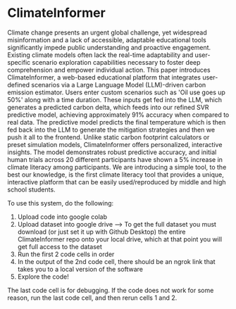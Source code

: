 # ClimateInformer

Climate change presents an urgent global challenge, yet widespread misinformation and a lack of accessible, adaptable educational tools significantly impede public understanding and proactive engagement. Existing climate models often lack the real-time adaptability and user-specific scenario exploration capabilities necessary to foster deep comprehension and empower individual action. This paper introduces ClimateInformer, a web-based educational platform that integrates user-defined scenarios via a Large Language Model (LLM)-driven carbon emission estimator. Users enter custom scenarios such as 'Oil use goes up 50\%' along with a time duration. These inputs get fed into the LLM, which generates a predicted carbon delta, which feeds into our refined SVR predictive model, achieving approximately 91\% accuracy when compared to real data. The predictive model predicts the final temperature which is then fed back into the LLM to generate the mitigation strategies and then we push it all to the frontend. Unlike static carbon footprint calculators or preset simulation models, ClimateInformer offers personalized, interactive insights. The model demonstrates robust predictive accuracy, and initial human trials across 20 different participants have shown a 5\% increase in climate literacy among participants. We are introducing a simple tool, to the best our knowledge, is the first climate literacy tool that provides a unique, interactive platform that can be easily used/reproduced by middle and high school students. 

To use this system, do the following:
1. Upload code into google colab
2. Upload dataset into google drive
   --> To get the full dataset you must download (or just set it up with Github Desktop) the entire ClimateInformer repo onto your local drive, which at that point you will get full access to the dataset
4. Run the first 2 code cells in order
5. In the output of the 2nd code cell, there should be an ngrok link that takes you to a local version of the software
6. Explore the code!

The last code cell is for debugging. If the code does not work for some reason, run the last code cell, and then rerun cells 1 and 2. 
